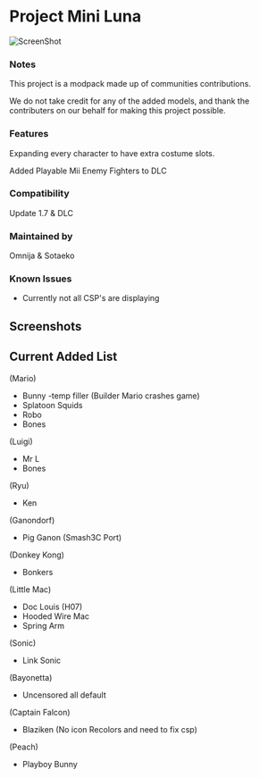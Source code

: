 # Project Mini Luna
![ScreenShot](https://i.imgur.com/dK5Jkp4.png)

### Notes
This project is a modpack made up of communities contributions.

We do not take credit for any of the added models, and thank the contributers on our behalf for making this project possible.

### Features
Expanding every character to have extra costume slots.

Added Playable Mii Enemy Fighters to DLC

### Compatibility
Update 1.7 & DLC

### Maintained by
Omnija & Sotaeko

### Known Issues
* Currently not all CSP's are displaying

## Screenshots

## Current Added List

(Mario)
* Bunny -temp filler (Builder Mario crashes game)
* Splatoon Squids
* Robo
* Bones

(Luigi)
* Mr L
* Bones

(Ryu)
* Ken

(Ganondorf)
* Pig Ganon (Smash3C Port)

(Donkey Kong)
* Bonkers

(Little Mac)
* Doc Louis (H07)
* Hooded Wire Mac
* Spring Arm

(Sonic)
* Link Sonic

(Bayonetta)
* Uncensored all default

(Captain Falcon)
* Blaziken (No icon Recolors and need to fix csp)

(Peach)
* Playboy Bunny
